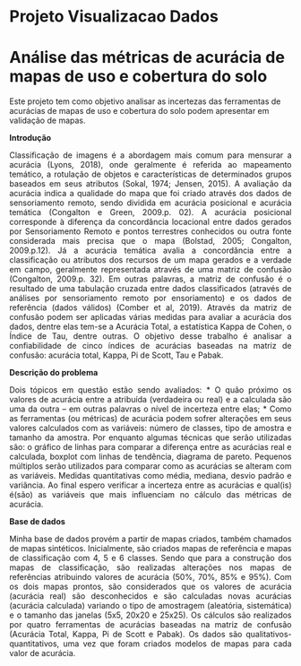 # Projeto Visualizacao Dados  

<p align="justify"> 

# Análise das métricas de acurácia de mapas de uso e cobertura do solo  
Este projeto tem como objetivo analisar as incertezas das ferramentas de acurácias de mapas de uso e cobertura do solo podem apresentar em validação de mapas.  

**Introdução** 
<p align="justify"> 
Classificação de imagens é a abordagem mais comum para mensurar a acurácia (Lyons, 2018), onde geralmente é referida ao mapeamento temático, a rotulação de objetos e características de determinados grupos baseados em seus atributos (Sokal, 1974; Jensen, 2015). A avaliação da acurácia indica a qualidade do mapa que foi criado através dos dados de sensoriamento remoto, sendo dividida em acurácia posicional e acurácia temática (Congalton e Green, 2009.p. 02).  
A acurácia posicional corresponde à diferença da concordância locacional entre dados gerados por Sensoriamento Remoto e pontos terrestres conhecidos ou outra fonte
considerada mais precisa que o mapa (Bolstad, 2005; Congalton, 2009.p.12). Já a acurácia temática avalia a concordância entre a classificação ou atributos dos recursos de um mapa gerados e a verdade em campo, geralmente representada através de uma matriz de confusão (Congalton, 2009.p. 32). Em outras palavras, a matriz de confusão é o resultado de uma tabulação cruzada entre dados classificados (através de análises por sensoriamento remoto por ensoriamento) e os dados de referência (dados válidos) (Comber et al, 2019).
Através da matriz de confusão podem ser aplicadas várias medidas para avaliar a acurácia dos dados, dentre elas tem-se a Acurácia Total, a estatística Kappa de Cohen, o
Índice de Tau, dentre outras.  
O objetivo desse trabalho é analisar a confiabilidade de cinco índices de acurácias baseadas na matriz de confusão: acurácia total, Kappa, Pi de Scott, Tau e Pabak.</p>
  
**Descrição do problema** 
<p align="justify">
Dois tópicos em questão estão sendo avaliados:  
*	O quão próximo os valores de acurácia entre a atribuída (verdadeira ou real) e a calculada são uma da outra – em outras palavras o nível de incerteza entre elas;  
*	Como as ferramentas (ou métricas) de acurácia podem sofrer alterações em seus valores calculados com as variáveis: número de classes, tipo de amostra e tamanho da amostra.  
Por enquanto algumas técnicas que serão utilizadas são: o gráfico de linhas para comparar a diferença entre as acurácias real e calculada, boxplot com linhas de tendência, diagrama de pareto. Pequenos múltiplos serão utilizados para comparar como as acurácias se alteram com as variáveis.  
Medidas quantitativas como média, mediana, desvio padrão e variância.  
Ao final espero verificar a incerteza entre as acurácias e qual(is) é(são) as variáveis que mais influenciam no cálculo das métricas de acurácia.</p>  
 
**Base de dados**  
<p align="justify">
Minha base de dados provém a partir de mapas criados, também chamados de mapas sintéticos. Inicialmente, são criados mapas de referência e mapas de classificação com 4, 5 e 6 classes. Sendo que para a construção dos mapas de classificação, são realizadas alterações nos mapas de referências atribuindo valores de acurácia (50%, 70%, 85% e 95%). Com os dois mapas prontos, são considerados que os valores de acurácia (acurácia real) são desconhecidos e são calculadas novas acurácias (acurácia calculada) variando o tipo de amostragem (aleatória, sistemática) e o tamanho das janelas (5x5, 20x20 e 25x25). Os cálculos são realizados por quatro ferramentas de acurácias baseadas na matriz de confusão (Acurácia Total, Kappa, Pi de Scott e Pabak).  
Os dados são qualitativos-quantitativos, uma vez que foram criados modelos de mapas para cada valor de acurácia.</p>











